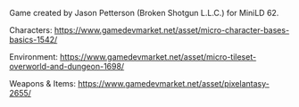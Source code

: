 Game created by Jason Petterson (Broken Shotgun L.L.C.) for MiniLD 62.

Characters:
https://www.gamedevmarket.net/asset/micro-character-bases-basics-1542/

Environment:
https://www.gamedevmarket.net/asset/micro-tileset-overworld-and-dungeon-1698/

Weapons & Items:
https://www.gamedevmarket.net/asset/pixelantasy-2655/